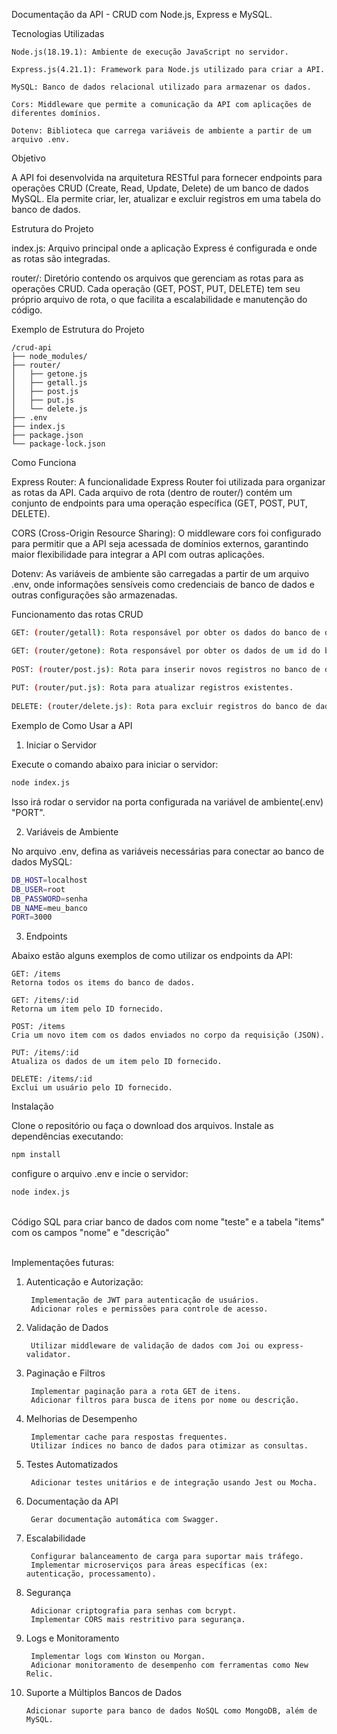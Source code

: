 Documentação da API - CRUD com Node.js, Express e MySQL.

Tecnologias Utilizadas

    Node.js(18.19.1): Ambiente de execução JavaScript no servidor.
    
    Express.js(4.21.1): Framework para Node.js utilizado para criar a API.
    
    MySQL: Banco de dados relacional utilizado para armazenar os dados.
    
    Cors: Middleware que permite a comunicação da API com aplicações de diferentes domínios.
    
    Dotenv: Biblioteca que carrega variáveis de ambiente a partir de um arquivo .env.

Objetivo

A API foi desenvolvida na arquitetura RESTful para fornecer endpoints para operações CRUD (Create, Read, Update, Delete) de um banco de dados MySQL. Ela permite criar, ler, atualizar e excluir registros em uma tabela do banco de dados.

Estrutura do Projeto

index.js: Arquivo principal onde a aplicação Express é configurada e onde as rotas são integradas.

router/: Diretório contendo os arquivos que gerenciam as rotas para as operações CRUD. Cada operação (GET, POST, PUT, DELETE) tem seu próprio arquivo de rota, o que facilita a escalabilidade e manutenção do código.

Exemplo de Estrutura do Projeto

    /crud-api
    ├── node_modules/
    ├── router/
    │   ├── getone.js
    │   ├── getall.js
    │   ├── post.js
    │   ├── put.js
    │   └── delete.js
    ├── .env
    ├── index.js
    ├── package.json
    └── package-lock.json

Como Funciona

Express Router: A funcionalidade Express Router foi utilizada para organizar as rotas da API. Cada arquivo de rota (dentro de router/) contém um conjunto de endpoints para uma operação específica (GET, POST, PUT, DELETE).

CORS (Cross-Origin Resource Sharing): O middleware cors foi configurado para permitir que a API seja acessada de domínios externos, garantindo maior flexibilidade para integrar a API com outras aplicações.

Dotenv: As variáveis de ambiente são carregadas a partir de um arquivo .env, onde informações sensíveis como credenciais de banco de dados e outras configurações são armazenadas.

Funcionamento das rotas CRUD
```bash
GET: (router/getall): Rota responsável por obter os dados do banco de dados.

GET: (router/getone): Rota responsável por obter os dados de um id do banco de dados.
    
POST: (router/post.js): Rota para inserir novos registros no banco de dados.
    
PUT: (router/put.js): Rota para atualizar registros existentes.
    
DELETE: (router/delete.js): Rota para excluir registros do banco de dados.
```


Exemplo de Como Usar a API

1. Iniciar o Servidor

Execute o comando abaixo para iniciar o servidor:

```bash
node index.js
```

Isso irá rodar o servidor na porta configurada na variável de ambiente(.env) "PORT".

2. Variáveis de Ambiente

No arquivo .env, defina as variáveis necessárias para conectar ao banco de dados MySQL:

```bash
DB_HOST=localhost
DB_USER=root
DB_PASSWORD=senha
DB_NAME=meu_banco
PORT=3000
```

3. Endpoints

Abaixo estão alguns exemplos de como utilizar os endpoints da API:

    GET: /items
    Retorna todos os items do banco de dados.

    GET: /items/:id
    Retorna um item pelo ID fornecido.
    
    POST: /items
    Cria um novo item com os dados enviados no corpo da requisição (JSON).

    PUT: /items/:id
    Atualiza os dados de um item pelo ID fornecido.

    DELETE: /items/:id
    Exclui um usuário pelo ID fornecido.

Instalação

Clone o repositório ou faça o download dos arquivos.
Instale as dependências executando:

```bash
npm install
```
configure o arquivo .env e incie o servidor:    

```bash
node index.js
```
<br>
Código SQL para criar banco de dados com nome "teste" e a tabela "items" com os campos "nome" e "descrição" 

<br>Implementações futuras:

1. Autenticação e Autorização:

        Implementação de JWT para autenticação de usuários.
        Adicionar roles e permissões para controle de acesso.

2. Validação de Dados

        Utilizar middleware de validação de dados com Joi ou express-validator.

3. Paginação e Filtros

        Implementar paginação para a rota GET de itens.
        Adicionar filtros para busca de itens por nome ou descrição.

4. Melhorias de Desempenho

        Implementar cache para respostas frequentes.
        Utilizar índices no banco de dados para otimizar as consultas.

5. Testes Automatizados

        Adicionar testes unitários e de integração usando Jest ou Mocha.

6. Documentação da API

        Gerar documentação automática com Swagger.

7. Escalabilidade

        Configurar balanceamento de carga para suportar mais tráfego.
        Implementar microserviços para áreas específicas (ex: autenticação, processamento).

8. Segurança

        Adicionar criptografia para senhas com bcrypt.
        Implementar CORS mais restritivo para segurança.

9. Logs e Monitoramento

        Implementar logs com Winston ou Morgan.
        Adicionar monitoramento de desempenho com ferramentas como New Relic.
10. Suporte a Múltiplos Bancos de Dados

        Adicionar suporte para banco de dados NoSQL como MongoDB, além de MySQL.

